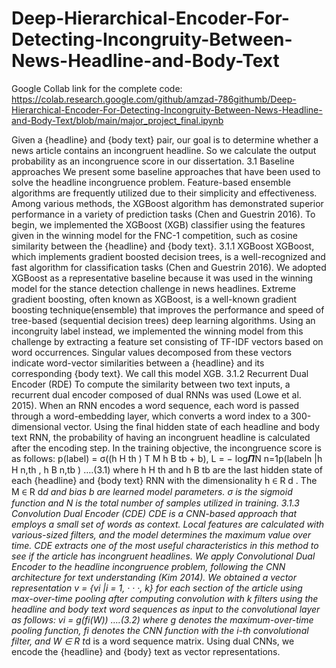 # Deep-Hierarchical-Encoder-For-Detecting-Incongruity-Between-News-Headline-and-Body-Text
Google Collab link for the complete code: https://colab.research.google.com/github/amzad-786githumb/Deep-Hierarchical-Encoder-For-Detecting-Incongruity-Between-News-Headline-and-Body-Text/blob/main/major_project_final.ipynb 


Given a {headline} and {body text} pair, our goal is to determine whether a
news article contains an incongruent headline. So we calculate the output
probability as an incongruence score in our dissertation.
3.1 Baseline approaches
We present some baseline approaches that have been used to solve the
headline incongruence problem. Feature-based ensemble algorithms are
frequently utilized due to their simplicity and effectiveness. Among various
methods, the XGBoost algorithm has demonstrated superior performance
in a variety of prediction tasks (Chen and Guestrin 2016).
To begin, we implemented the XGBoost (XGB) classifier using the features
given in the winning model for the FNC-1 competition, such as cosine
similarity between the {headline} and {body text}.
3.1.1 XGBoost
XGBoost, which implements gradient boosted decision trees, is a
well-recognized and fast algorithm for classification tasks (Chen and
Guestrin 2016). We adopted XGBoost as a representative baseline
because it was used in the winning model for the stance detection
challenge in news headlines.
Extreme gradient boosting, often known as XGBoost, is a well-known
gradient boosting technique(ensemble) that improves the performance and
speed of tree-based (sequential decision trees) deep learning algorithms.
Using an incongruity label instead, we implemented the winning model from
this challenge by extracting a feature set consisting of TF-IDF vectors
based on word occurrences. Singular values decomposed from these
vectors indicate word-vector similarities between a {headline} and its
corresponding {body text}. We call this model XGB.
3.1.2 Recurrent Dual Encoder (RDE)
To compute the similarity between two text inputs, a recurrent dual encoder
composed of dual RNNs was used (Lowe et al. 2015). When an RNN
encodes a word sequence, each word is passed through a
word-embedding layer, which converts a word index to a 300-dimensional
vector. Using the final hidden state of each headline and body text RNN,
the probability of having an incongruent headline is calculated after the
encoding step. In the training objective, the incongruence score is as
follows:
p(label) = σ((h
H
th
)
T M h
B
tb + b),
L = − log𝜫N
n=1p(labeln
|h
H
n,th
, h
B
n,tb
) ….(3.1)
where h
H
th and h
B
tb are the last hidden state of each {headline} and {body
text} RNN with the dimensionality h ∈ R
d
. The M ∈ R
d*d and bias b are
learned model parameters. σ is the sigmoid function and N is the total
number of samples utilized in training.
3.1.3 Convolution Dual Encoder (CDE)
CDE is a CNN-based approach that employs a small set of words as
context. Local features are calculated with various-sized filters, and the
model determines the maximum value over time. CDE extracts one of the
most useful characteristics in this method to see if the article has
incongruent headlines. We apply Convolutional Dual Encoder to the
headline incongruence problem, following the CNN architecture for text
understanding (Kim 2014). We obtained a vector representation v = {vi |i =
1, · · ·, k} for each section of the article using max-over-time pooling after
computing convolution with k filters using the headline and body text word
sequences as input to the convolutional layer as follows:
vi = g(fi(W)) ….(3.2)
where g denotes the maximum-over-time pooling function, fi denotes the
CNN function with the i-th convolutional filter, and W ∈ R
t*d
is a word
sequence matrix. Using dual CNNs, we encode the {headline} and {body}
text as vector representations.
